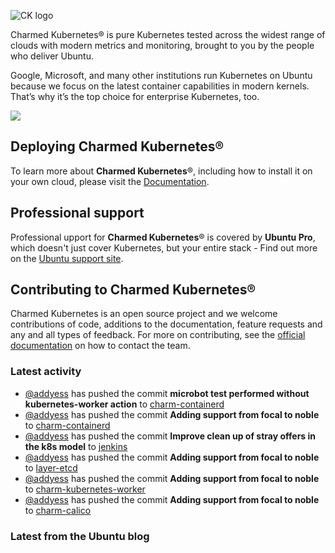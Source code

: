![CK logo](https://assets.ubuntu.com/v1/451d4cf4-Charmed+Kubernetes_RGB_onWhite_2022.svg)

Charmed Kubernetes® is pure Kubernetes tested across the widest range of clouds with modern metrics and monitoring, brought to you by the people who deliver Ubuntu.

Google, Microsoft, and many other institutions run Kubernetes on Ubuntu because we focus on the latest container capabilities in modern kernels. That’s why it’s the top choice for enterprise Kubernetes, too.

![](https://assets.ubuntu.com/v1/843c77b6-juju-at-a-glace.svg)

## Deploying Charmed Kubernetes®

To learn more about **Charmed Kubernetes**®, including how to install it on your own cloud, please visit the [Documentation][docs].

## Professional support

Professional upport for **Charmed Kubernetes**® is covered by **Ubuntu Pro**, which doesn't just cover Kubernetes, but your entire stack - Find out more on the [Ubuntu support site](https://ubuntu.com/support).

## Contributing to Charmed Kubernetes®

Charmed Kubernetes is an open source project and we welcome contributions of code, additions to the documentation, feature requests and any and all types of feedback. For more on contributing, see the [official documentation][get-in-touch] on how to contact the team.

<!-- LINKS -->
[docs]: https://ubuntu.com/kubernetes/docs
[get-in-touch]: https://ubuntu.com/kubernetes/docs/get-in-touch

### Latest activity

<!-- activity starts -->
 - [@addyess](https://github.com/addyess) has pushed the commit **microbot test performed without kubernetes-worker action** to [charm-containerd](https://github.com/charmed-kubernetes/charm-containerd)
 - [@addyess](https://github.com/addyess) has pushed the commit **Adding support from focal to noble** to [charm-containerd](https://github.com/charmed-kubernetes/charm-containerd)
 - [@addyess](https://github.com/addyess) has pushed the commit **Improve clean up of stray offers in the k8s model** to [jenkins](https://github.com/charmed-kubernetes/jenkins)
 - [@addyess](https://github.com/addyess) has pushed the commit **Adding support from focal to noble** to [layer-etcd](https://github.com/charmed-kubernetes/layer-etcd)
 - [@addyess](https://github.com/addyess) has pushed the commit **Adding support from focal to noble** to [charm-kubernetes-worker](https://github.com/charmed-kubernetes/charm-kubernetes-worker)
 - [@addyess](https://github.com/addyess) has pushed the commit **Adding support from focal to noble** to [charm-calico](https://github.com/charmed-kubernetes/charm-calico)
<!-- activity ends -->

<!-- roadmap starts -->

<!-- roadmap ends -->

### Latest from the Ubuntu blog

<!-- blog starts -->

<!-- blog ends -->
